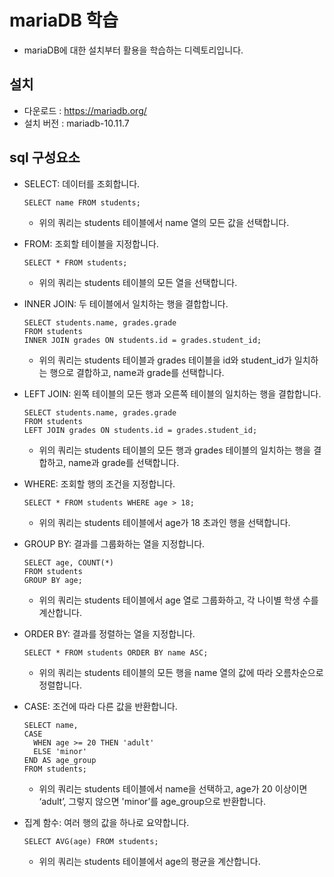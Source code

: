 # mariaDB 학습

* mariaDB에 대한 설치부터 활용을 학습하는 디렉토리입니다.

## 설치 

* 다운로드 : https://mariadb.org/
* 설치 버전 : mariadb-10.11.7

## sql 구성요소

* SELECT: 데이터를 조회합니다.
  ```
  SELECT name FROM students;
  ```
  - 위의 쿼리는 students 테이블에서 name 열의 모든 값을 선택합니다.
    
* FROM: 조회할 테이블을 지정합니다.
  ```
  SELECT * FROM students;

  ```
  - 위의 쿼리는 students 테이블의 모든 열을 선택합니다.
* INNER JOIN: 두 테이블에서 일치하는 행을 결합합니다.
  ```
  SELECT students.name, grades.grade 
  FROM students 
  INNER JOIN grades ON students.id = grades.student_id;

  ```
  - 위의 쿼리는 students 테이블과 grades 테이블을 id와 student_id가 일치하는 행으로 결합하고, name과 grade를 선택합니다.
* LEFT JOIN: 왼쪽 테이블의 모든 행과 오른쪽 테이블의 일치하는 행을 결합합니다.
  ```
  SELECT students.name, grades.grade 
  FROM students 
  LEFT JOIN grades ON students.id = grades.student_id;

  ```
  - 위의 쿼리는 students 테이블의 모든 행과 grades 테이블의 일치하는 행을 결합하고, name과 grade를 선택합니다.
* WHERE: 조회할 행의 조건을 지정합니다.
  ```
  SELECT * FROM students WHERE age > 18;

  ```
  - 위의 쿼리는 students 테이블에서 age가 18 초과인 행을 선택합니다.
* GROUP BY: 결과를 그룹화하는 열을 지정합니다.
  ```
  SELECT age, COUNT(*) 
  FROM students 
  GROUP BY age;

  ```
  - 위의 쿼리는 students 테이블에서 age 열로 그룹화하고, 각 나이별 학생 수를 계산합니다.
* ORDER BY: 결과를 정렬하는 열을 지정합니다.
  ```
  SELECT * FROM students ORDER BY name ASC;

  ```
  - 위의 쿼리는 students 테이블의 모든 행을 name 열의 값에 따라 오름차순으로 정렬합니다.
* CASE: 조건에 따라 다른 값을 반환합니다.
  ```
  SELECT name, 
  CASE 
    WHEN age >= 20 THEN 'adult'
    ELSE 'minor'
  END AS age_group
  FROM students;
  ```
  - 위의 쿼리는 students 테이블에서 name을 선택하고, age가 20 이상이면 ‘adult’, 그렇지 않으면 'minor’를 age_group으로 반환합니다.
* 집계 함수: 여러 행의 값을 하나로 요약합니다.
  ```
  SELECT AVG(age) FROM students;
  ```
  - 위의 쿼리는 students 테이블에서 age의 평균을 계산합니다.


